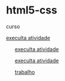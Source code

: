 # html5-css
 curso

<a href="https://camillyvitoria585.github.io/html5-css/execicio/exe 001">execulta atividade</a>
<ul><a href="https://camillyvitoria585.github.io/html5-css/execicio/exe 003">execulta atividade</a></ul>
<ul><a href="https://camillyvitoria585.github.io/html5-css/execicio/exe 004">execulta atividade</a></ul>
<ul><a href="https://camillyvitoria585.github.io/html5-css/execicio/formulario001">trabalho</a></ul>